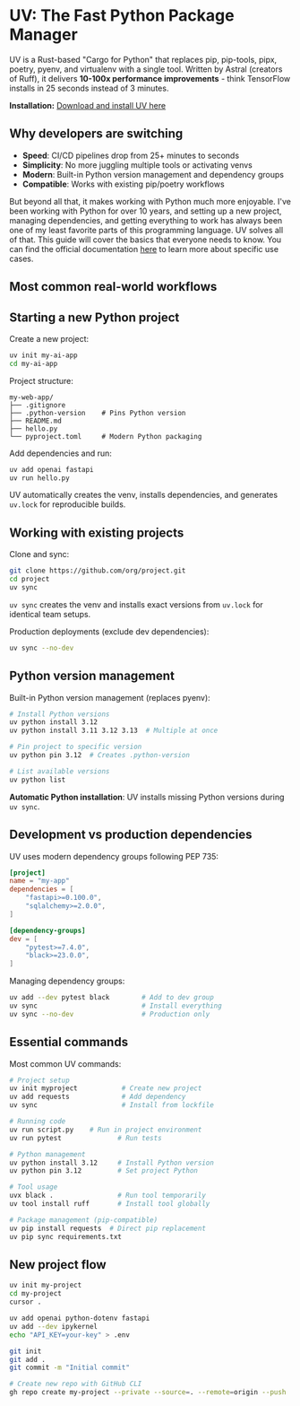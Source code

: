 # UV: The Fast Python Package Manager

UV is a Rust-based "Cargo for Python" that replaces pip, pip-tools, pipx, poetry, pyenv, and virtualenv with a single tool. Written by Astral (creators of Ruff), it delivers **10-100x performance improvements** - think TensorFlow installs in 25 seconds instead of 3 minutes.

**Installation:** [Download and install UV here](https://docs.astral.sh/uv/getting-started/installation/)

## Why developers are switching

- **Speed**: CI/CD pipelines drop from 25+ minutes to seconds
- **Simplicity**: No more juggling multiple tools or activating venvs
- **Modern**: Built-in Python version management and dependency groups
- **Compatible**: Works with existing pip/poetry workflows

But beyond all that, it makes working with Python much more enjoyable. I've been working with Python for over 10 years, and setting up a new project, managing dependencies, and getting everything to work has always been one of my least favorite parts of this programming language. UV solves all of that. This guide will cover the basics that everyone needs to know. You can find the official documentation [here](https://docs.astral.sh/uv/getting-started/) to learn more about specific use cases.

## Most common real-world workflows

## Starting a new Python project

Create a new project:

```bash
uv init my-ai-app
cd my-ai-app
```

Project structure:

```
my-web-app/
├── .gitignore
├── .python-version    # Pins Python version
├── README.md
├── hello.py
└── pyproject.toml     # Modern Python packaging
```

Add dependencies and run:

```bash
uv add openai fastapi
uv run hello.py
```

UV automatically creates the venv, installs dependencies, and generates `uv.lock` for reproducible builds.

## Working with existing projects

Clone and sync:

```bash
git clone https://github.com/org/project.git
cd project
uv sync
```

`uv sync` creates the venv and installs exact versions from `uv.lock` for identical team setups.

Production deployments (exclude dev dependencies):

```bash
uv sync --no-dev
```

## Python version management

Built-in Python version management (replaces pyenv):

```bash
# Install Python versions
uv python install 3.12
uv python install 3.11 3.12 3.13  # Multiple at once

# Pin project to specific version
uv python pin 3.12  # Creates .python-version

# List available versions
uv python list
```

**Automatic Python installation**: UV installs missing Python versions during `uv sync`.

## Development vs production dependencies

UV uses modern dependency groups following PEP 735:

```toml
[project]
name = "my-app"
dependencies = [
    "fastapi>=0.100.0",
    "sqlalchemy>=2.0.0",
]

[dependency-groups]
dev = [
    "pytest>=7.4.0",
    "black>=23.0.0",
]
```

Managing dependency groups:

```bash
uv add --dev pytest black        # Add to dev group
uv sync                          # Install everything
uv sync --no-dev                 # Production only
```

## Essential commands

Most common UV commands:

```bash
# Project setup
uv init myproject           # Create new project
uv add requests             # Add dependency
uv sync                     # Install from lockfile

# Running code
uv run script.py    # Run in project environment
uv run pytest              # Run tests

# Python management
uv python install 3.12     # Install Python version
uv python pin 3.12         # Set project Python

# Tool usage
uvx black .                # Run tool temporarily
uv tool install ruff       # Install tool globally

# Package management (pip-compatible)
uv pip install requests  # Direct pip replacement
uv pip sync requirements.txt
```

## New project flow

```bash
uv init my-project
cd my-project
cursor .

uv add openai python-dotenv fastapi
uv add --dev ipykernel
echo "API_KEY=your-key" > .env

git init
git add .
git commit -m "Initial commit"

# Create new repo with GitHub CLI
gh repo create my-project --private --source=. --remote=origin --push
```